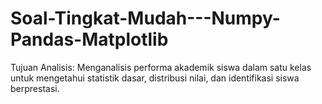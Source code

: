 # Soal-Tingkat-Mudah---Numpy-Pandas-Matplotlib
Tujuan Analisis: Menganalisis performa akademik siswa dalam satu kelas untuk mengetahui statistik dasar, distribusi nilai, dan identifikasi siswa berprestasi.
